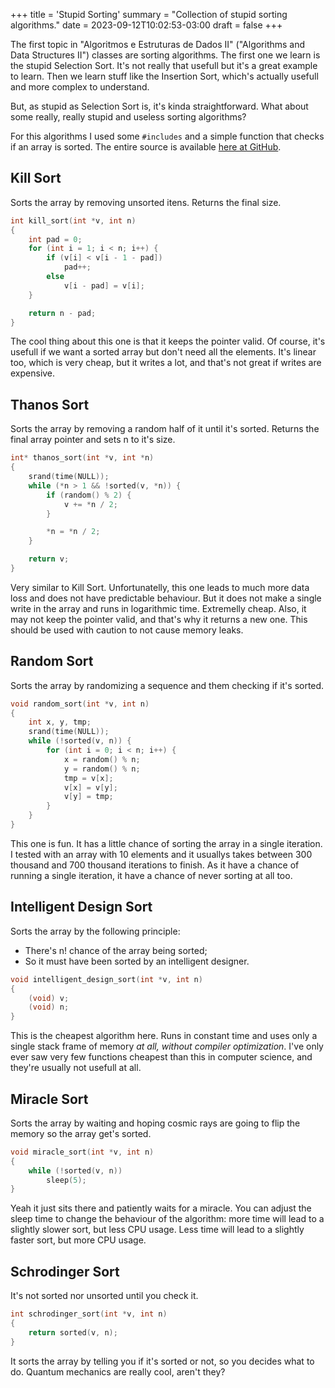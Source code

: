 +++
title = 'Stupid Sorting'
summary = "Collection of stupid sorting algorithms."
date = 2023-09-12T10:02:53-03:00
draft = false
+++

The first topic in "Algoritmos e Estruturas de Dados II" ("Algorithms and Data
Structures II") classes are sorting algorithms. The first one we learn is the
stupid Selection Sort. It's not really that usefull but it's a great example to
learn. Then we learn stuff like the Insertion Sort, which's actually usefull and
more complex to understand.

But, as stupid as Selection Sort is, it's kinda straightforward. What about some
really, really stupid and useless sorting algorithms?

For this algorithms I used some `#includes` and a simple function that checks if
an array is sorted. The entire source is available
[here at GitHub](https://gist.github.com/gboncoffee/2ecfacb0bc7f03626e4c1d2e4d00253f).

## Kill Sort

Sorts the array by removing unsorted itens. Returns the final size.

```c
int kill_sort(int *v, int n)
{
	int pad = 0;
	for (int i = 1; i < n; i++) {
		if (v[i] < v[i - 1 - pad])
			pad++;
		else
			v[i - pad] = v[i];
	}

	return n - pad;
}
```

The cool thing about this one is that it keeps the pointer valid. Of course,
it's usefull if we want a sorted array but don't need all the elements. It's
linear too, which is very cheap, but it writes a lot, and that's not great if
writes are expensive.

## Thanos Sort

Sorts the array by removing a random half of it until it's sorted. Returns the
final array pointer and sets n to it's size.

```c
int* thanos_sort(int *v, int *n)
{
	srand(time(NULL));
	while (*n > 1 && !sorted(v, *n)) {
		if (random() % 2) {
			v += *n / 2;
		}

		*n = *n / 2;
	}

	return v;
}
```

Very similar to Kill Sort. Unfortunatelly, this one leads to much more data loss
and does not have predictable behaviour. But it does not make a single write in
the array and runs in logarithmic time. Extremelly cheap. Also, it may not keep
the pointer valid, and that's why it returns a new one. This should be used with
caution to not cause memory leaks.

## Random Sort

Sorts the array by randomizing a sequence and them checking if it's sorted.

```c
void random_sort(int *v, int n)
{
	int x, y, tmp;
	srand(time(NULL));
	while (!sorted(v, n)) {
		for (int i = 0; i < n; i++) {
			x = random() % n;
			y = random() % n;
			tmp = v[x];
			v[x] = v[y];
			v[y] = tmp;
		}
	}
}
```

This one is fun. It has a little chance of sorting the array in a single
iteration. I tested with an array with 10 elements and it usuallys takes between
300 thousand and 700 thousand iterations to finish. As it have a chance of
running a single iteration, it have a chance of never sorting at all too.

## Intelligent Design Sort

Sorts the array by the following principle:  
- There's n! chance of the array being sorted;  
- So it must have been sorted by an intelligent designer.

```c
void intelligent_design_sort(int *v, int n)
{
	(void) v;
	(void) n;
}
```

This is the cheapest algorithm here. Runs in constant time and uses only a
single stack frame of memory *at all, without compiler optimization*. I've only
ever saw very few functions cheapest than this in computer science, and they're
usually not usefull at all.

## Miracle Sort

Sorts the array by waiting and hoping cosmic rays are going to flip the memory
so the array get's sorted.

```c
void miracle_sort(int *v, int n)
{
	while (!sorted(v, n))
		sleep(5);
}
```

Yeah it just sits there and patiently waits for a miracle. You can adjust the
sleep time to change the behaviour of the algorithm: more time will lead to a
slightly slower sort, but less CPU usage. Less time will lead to a slightly
faster sort, but more CPU usage.

## Schrodinger Sort

It's not sorted nor unsorted until you check it.

```c
int schrodinger_sort(int *v, int n)
{
	return sorted(v, n);
}
```

It sorts the array by telling you if it's sorted or not, so you decides what to
do. Quantum mechanics are really cool, aren't they?
